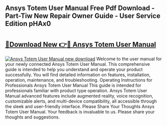 ## Ansys Totem User Manual Free Pdf Download - Part-Tiw New Repair Owner Guide - User Service Edition pHAx0

# <h2><a href="http://bc45038.oget.top/?id=Ansys+Totem+User+Manual">🔗Download New 👉🔴 Ansys Totem User Manual</a></h2>

[![Ansys Totem User Manual new download](https://i.imgur.com/5g1atiW.png)](http://bc45038.oget.top/?id=Ansys+Totem+User+Manual)
Welcome to the user manual for your newly connected Ansys Totem User Manual. This comprehensive guide is intended to help you understand and operate your product successfully. You will find detailed information on features, installation, operation, maintenance, and troubleshooting. Operating Instructions for Professionals Ansys Totem User Manual This guide is intended for professionals familiar with product type operation. Ansys Totem User Manual advanced features include augmented reality, voice recognition, customizable alerts, and multi-device compatibility, all accessible through the sleek and user-friendly interface. Please Share Your Thoughts Ansys Totem User Manual. Your feedback is invaluable to us. Please share your thoughts and suggestions.
